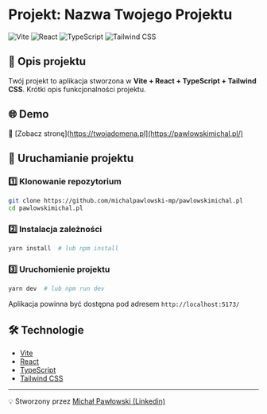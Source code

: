 # Projekt: Nazwa Twojego Projektu

![Vite](https://img.shields.io/badge/Vite-4B0082?style=for-the-badge&logo=vite&logoColor=white)
![React](https://img.shields.io/badge/React-20232A?style=for-the-badge&logo=react&logoColor=61DAFB)
![TypeScript](https://img.shields.io/badge/TypeScript-007ACC?style=for-the-badge&logo=typescript&logoColor=white)
![Tailwind CSS](https://img.shields.io/badge/TailwindCSS-38B2AC?style=for-the-badge&logo=tailwind-css&logoColor=white)

## 📌 Opis projektu
Twój projekt to aplikacja stworzona w **Vite + React + TypeScript + Tailwind CSS**. Krótki opis funkcjonalności projektu.

## 🌐 Demo
🔗 [Zobacz stronę](https://twojadomena.pl](https://pawlowskimichal.pl/)



## 🚀 Uruchamianie projektu
### 1️⃣ Klonowanie repozytorium
```bash
git clone https://github.com/michalpawlowski-mp/pawlowskimichal.pl
cd pawlowskimichal.pl
```

### 2️⃣ Instalacja zależności
```bash
yarn install  # lub npm install
```

### 3️⃣ Uruchomienie projektu
```bash
yarn dev  # lub npm run dev
```
Aplikacja powinna być dostępna pod adresem `http://localhost:5173/`

## 🛠 Technologie
- [Vite](https://vitejs.dev/)
- [React](https://reactjs.org/)
- [TypeScript](https://www.typescriptlang.org/)
- [Tailwind CSS](https://tailwindcss.com/)


---
💡 Stworzony przez [Michał Pawłowski (Linkedin)](https://www.linkedin.com/in/michalpawlowski-mp/)

